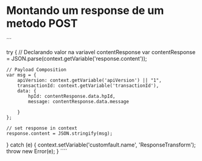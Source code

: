 
# Montando um response de um metodo POST 

´´´

try {
	// Declarando valor na variavel contentResponse
	var contentResponse = JSON.parse(context.getVariable('response.content'));


	// Payload Composition
	var msg = {
		apiVersion: context.getVariable('apiVersion') || "1",
		transactionId: context.getVariable('transactionId'),
		data: {
			hpId: contentResponse.data.hpId,
			message: contentResponse.data.message

		}
	};

	// set response in context
	response.content = JSON.stringify(msg);

} catch (e) {
	context.setVariable('customfault.name', 'ResponseTransform');
	throw new Error(e);
}
 ´´´´
